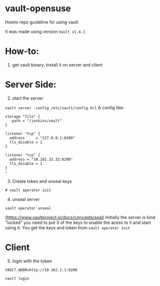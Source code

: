 # vault-opensuse

Howto repo guideline for using vault.

It was made using version `Vault v1.4.1`


# How-to:

1) get vault binary. Install it on server and client

# Server Side:

2) start the server

``` vault server -config /etc/vault/config.hcl ```
A config like:
```
storage "file" {
   path = "/jenkins/vault"
}

listener "tcp" {
  address     = "127.0.0.1:8200"
  tls_disable = 1
}

listener "tcp" {
  address = "10.162.32.32:8200"
  tls_disable = 1
}
~                                           
``` 
3) Create token and unseal keys
```
# vault operator init

````

4) unseal server 
```
vault operator unseal 
```

(https://www.vaultproject.io/docs/concepts/seal)
Initially the server is kind "locked"
you need to put 3 of the keys to enable the acess to it and start using it. 
You get the keys and token from `vault operator init`

# Client



5) login with the token


```
VAULT_ADDR=http://10.162.1.1:8200

vault login
````

